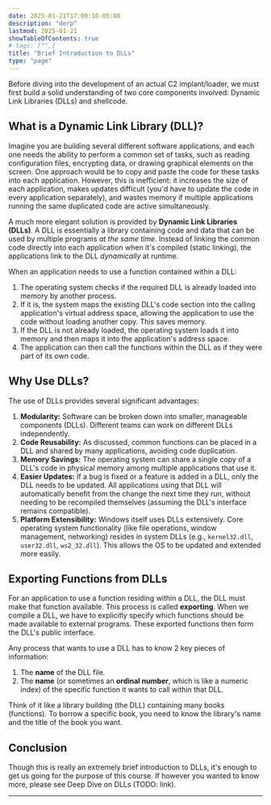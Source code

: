 ```yaml
---
date: 2025-01-21T17:09:10-05:00
description: "derp"
lastmod: 2025-01-21
showTableOfContents: true
# tags: ["",]
title: "Brief Introduction to DLLs"
type: "page"
---
```


Before diving into the development of an actual C2 implant/loader, we must first build a solid understanding of two core components involved: Dynamic Link Libraries (DLLs) and shellcode.

## What is a Dynamic Link Library (DLL)?

Imagine you are building several different software applications, and each one needs the ability to perform a common set of tasks, such as reading configuration files, encrypting data, or drawing graphical elements on the screen. One approach would be to copy and paste the code for these tasks into each application. However, this is inefficient: it increases the size of each application, makes updates difficult (you'd have to update the code in every application separately), and wastes memory if multiple applications running the same duplicated code are active simultaneously.

A much more elegant solution is provided by **Dynamic Link Libraries (DLLs)**. A DLL is essentially a library containing code and data that can be used by multiple programs _at the same time_. Instead of linking the common code directly into each application when it's compiled (static linking), the applications link to the DLL _dynamically_ at runtime.

When an application needs to use a function contained within a DLL:

1. The operating system checks if the required DLL is already loaded into memory by another process.
2. If it is, the system maps the existing DLL's code section into the calling application's virtual address space, allowing the application to use the code without loading another copy. This saves memory.
3. If the DLL is not already loaded, the operating system loads it into memory and then maps it into the application's address space.
4. The application can then call the functions within the DLL as if they were part of its own code.

## Why Use DLLs?

The use of DLLs provides several significant advantages:

1. **Modularity:** Software can be broken down into smaller, manageable components (DLLs). Different teams can work on different DLLs independently.
2. **Code Reusability:** As discussed, common functions can be placed in a DLL and shared by many applications, avoiding code duplication.
3. **Memory Savings:** The operating system can share a single copy of a DLL's code in physical memory among multiple applications that use it.
4. **Easier Updates:** If a bug is fixed or a feature is added in a DLL, only the DLL needs to be updated. All applications using that DLL will automatically benefit from the change the next time they run, without needing to be recompiled themselves (assuming the DLL's interface remains compatible).
5. **Platform Extensibility:** Windows itself uses DLLs extensively. Core operating system functionality (like file operations, window management, networking) resides in system DLLs (e.g., `kernel32.dll`, `user32.dll`, `ws2_32.dll`). This allows the OS to be updated and extended more easily.

## Exporting Functions from DLLs

For an application to use a function residing within a DLL, the DLL must make that function available. This process is called **exporting**. When we compile a DLL, we have to explicitly specify which functions should be made available to external programs. These exported functions then form the DLL's public interface.

Any process that wants to use a DLL has to know 2 key pieces of information:
1. The **name** of the DLL file.
2. The **name** (or sometimes an **ordinal number**, which is like a numeric index) of the specific function it wants to call within that DLL.

Think of it like a library building (the DLL) containing many books (functions). To borrow a specific book, you need to know the library's name and the title of the book you want.

## Conclusion
Though this is really an extremely brief introduction to DLLs, it's enough to get us going for the purpose of this course. If however you wanted to know more, please see Deep Dive on DLLs (TODO: link).

___
